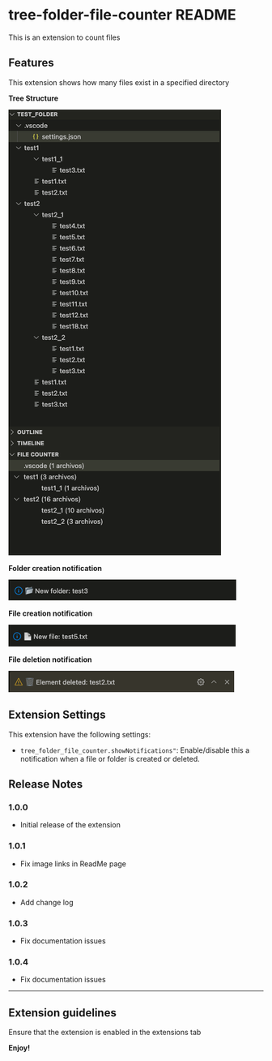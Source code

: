 # tree-folder-file-counter README

This is an extension to count files

## Features
This extension shows how many files exist in a specified directory

**Tree Structure**

![Screnshot 01](https://raw.githubusercontent.com/SamiUrias/vscode_etension_tree_folder_file_counter/refs/heads/main/images/readme_img_01.png)

**Folder creation notification**

![Screnshot 02](https://raw.githubusercontent.com/SamiUrias/vscode_etension_tree_folder_file_counter/refs/heads/main/images/readme_img_02.png)

**File creation notification**

![Screnshot 03](https://raw.githubusercontent.com/SamiUrias/vscode_etension_tree_folder_file_counter/refs/heads/main/images/readme_img_04.png)

**File deletion notification**

![Screnshot 03](https://raw.githubusercontent.com/SamiUrias/vscode_etension_tree_folder_file_counter/refs/heads/main/images/readme_img_03.png)

## Extension Settings

This extension have the following settings:
* `tree_folder_file_counter.showNotifications"`: Enable/disable this a notification when a file or folder is created or deleted.


## Release Notes

### 1.0.0

- Initial release of the extension

### 1.0.1

- Fix image links in ReadMe page

### 1.0.2

- Add change log

### 1.0.3

- Fix documentation issues

### 1.0.4

- Fix documentation issues
---

## Extension guidelines
Ensure that the extension is enabled in the extensions tab



**Enjoy!**
